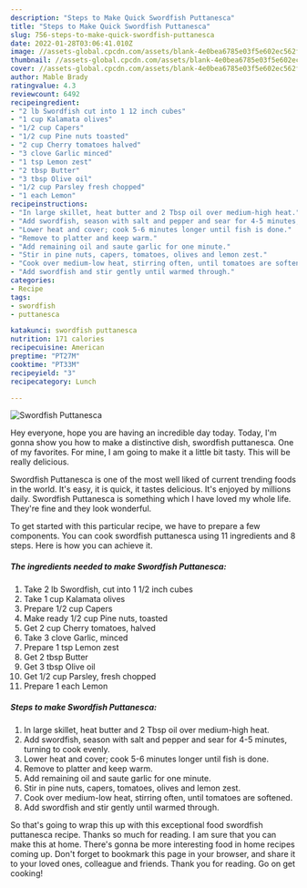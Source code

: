 ```yaml
---
description: "Steps to Make Quick Swordfish Puttanesca"
title: "Steps to Make Quick Swordfish Puttanesca"
slug: 756-steps-to-make-quick-swordfish-puttanesca
date: 2022-01-28T03:06:41.010Z
image: //assets-global.cpcdn.com/assets/blank-4e0bea6785e03f5e602ec562f230caae08da540cada707380b4fe1bbebba43da.png
thumbnail: //assets-global.cpcdn.com/assets/blank-4e0bea6785e03f5e602ec562f230caae08da540cada707380b4fe1bbebba43da.png
cover: //assets-global.cpcdn.com/assets/blank-4e0bea6785e03f5e602ec562f230caae08da540cada707380b4fe1bbebba43da.png
author: Mable Brady
ratingvalue: 4.3
reviewcount: 6492
recipeingredient:
- "2 lb Swordfish cut into 1 12 inch cubes"
- "1 cup Kalamata olives"
- "1/2 cup Capers"
- "1/2 cup Pine nuts toasted"
- "2 cup Cherry tomatoes halved"
- "3 clove Garlic minced"
- "1 tsp Lemon zest"
- "2 tbsp Butter"
- "3 tbsp Olive oil"
- "1/2 cup Parsley fresh chopped"
- "1 each Lemon"
recipeinstructions:
- "In large skillet, heat butter and 2 Tbsp oil over medium-high heat."
- "Add swordfish, season with salt and pepper and sear for 4-5 minutes, turning to cook evenly."
- "Lower heat and cover; cook 5-6 minutes longer until fish is done."
- "Remove to platter and keep warm."
- "Add remaining oil and saute garlic for one minute."
- "Stir in pine nuts, capers, tomatoes, olives and lemon zest."
- "Cook over medium-low heat, stirring often, until tomatoes are softened."
- "Add swordfish and stir gently until warmed through."
categories:
- Recipe
tags:
- swordfish
- puttanesca

katakunci: swordfish puttanesca 
nutrition: 171 calories
recipecuisine: American
preptime: "PT27M"
cooktime: "PT33M"
recipeyield: "3"
recipecategory: Lunch

---
```



![Swordfish Puttanesca](//assets-global.cpcdn.com/assets/blank-4e0bea6785e03f5e602ec562f230caae08da540cada707380b4fe1bbebba43da.png)

Hey everyone, hope you are having an incredible day today. Today, I'm gonna show you how to make a distinctive dish, swordfish puttanesca. One of my favorites. For mine, I am going to make it a little bit tasty. This will be really delicious.

Swordfish Puttanesca is one of the most well liked of current trending foods in the world. It's easy, it is quick, it tastes delicious. It's enjoyed by millions daily. Swordfish Puttanesca is something which I have loved my whole life. They're fine and they look wonderful.




To get started with this particular recipe, we have to prepare a few components. You can cook swordfish puttanesca using 11 ingredients and 8 steps. Here is how you can achieve it.

<!--inarticleads1-->

##### The ingredients needed to make Swordfish Puttanesca:

1. Take 2 lb Swordfish, cut into 1 1/2 inch cubes
1. Take 1 cup Kalamata olives
1. Prepare 1/2 cup Capers
1. Make ready 1/2 cup Pine nuts, toasted
1. Get 2 cup Cherry tomatoes, halved
1. Take 3 clove Garlic, minced
1. Prepare 1 tsp Lemon zest
1. Get 2 tbsp Butter
1. Get 3 tbsp Olive oil
1. Get 1/2 cup Parsley, fresh chopped
1. Prepare 1 each Lemon




<!--inarticleads2-->

##### Steps to make Swordfish Puttanesca:

1. In large skillet, heat butter and 2 Tbsp oil over medium-high heat.
1. Add swordfish, season with salt and pepper and sear for 4-5 minutes, turning to cook evenly.
1. Lower heat and cover; cook 5-6 minutes longer until fish is done.
1. Remove to platter and keep warm.
1. Add remaining oil and saute garlic for one minute.
1. Stir in pine nuts, capers, tomatoes, olives and lemon zest.
1. Cook over medium-low heat, stirring often, until tomatoes are softened.
1. Add swordfish and stir gently until warmed through.




So that's going to wrap this up with this exceptional food swordfish puttanesca recipe. Thanks so much for reading. I am sure that you can make this at home. There's gonna be more interesting food in home recipes coming up. Don't forget to bookmark this page in your browser, and share it to your loved ones, colleague and friends. Thank you for reading. Go on get cooking!
